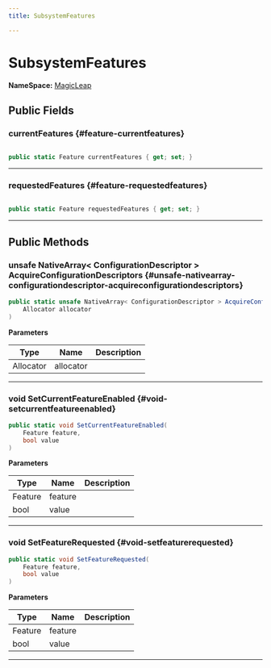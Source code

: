 ```yaml
---
title: SubsystemFeatures

---
```


# SubsystemFeatures



**NameSpace:** 
[MagicLeap](/unity-api/api/UnityEngine.XR.MagicLeap/UnityEngine.XR.MagicLeap.md) 








## Public Fields

### currentFeatures {#feature-currentfeatures}

```csharp

public static Feature currentFeatures { get; set; }

```






-----------

### requestedFeatures {#feature-requestedfeatures}

```csharp

public static Feature requestedFeatures { get; set; }

```






-----------

## Public Methods

### unsafe NativeArray&lt; ConfigurationDescriptor &gt; AcquireConfigurationDescriptors {#unsafe-nativearray-configurationdescriptor-acquireconfigurationdescriptors}

```csharp
public static unsafe NativeArray< ConfigurationDescriptor > AcquireConfigurationDescriptors(
    Allocator allocator
)
```


**Parameters**

| Type | Name  | Description  | 
|--|--|--|
| Allocator |allocator||






-----------

### void SetCurrentFeatureEnabled {#void-setcurrentfeatureenabled}

```csharp
public static void SetCurrentFeatureEnabled(
    Feature feature,
    bool value
)
```


**Parameters**

| Type | Name  | Description  | 
|--|--|--|
| Feature |feature||
| bool |value||






-----------

### void SetFeatureRequested {#void-setfeaturerequested}

```csharp
public static void SetFeatureRequested(
    Feature feature,
    bool value
)
```


**Parameters**

| Type | Name  | Description  | 
|--|--|--|
| Feature |feature||
| bool |value||






-----------


